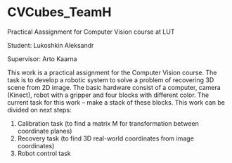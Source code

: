 # CVCubes_TeamH
Practical Aassignment for Computer Vision course at LUT

Student: Lukoshkin Aleksandr 

Supervisor: Arto Kaarna

This work is a practical assignment for the Computer Vision course. The task is to develop a robotic system to solve a problem of recovering 3D scene from 2D image. The basic hardware consist of a computer, camera (Kinect), robot with a gripper and four blocks with different color. The current task for this work – make a stack of these blocks. This work can be divided on next steps:

1. Calibration task (to find a matrix M for transformation between coordinate planes)
2. Recovery task (to find 3D real-world coordinates from image coordinates)
3. Robot control task
